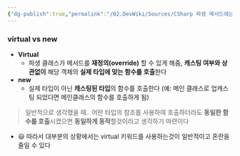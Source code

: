 ```yaml
---
{"dg-publish":true,"permalink":"/02.DevWiki/Sources/CSharp 파생 메서드에는 가급적 virtual 키워드를 사용하자/"}
---
```


### virtual vs new

* **Virtual**
	* 파생 클래스가 메서드를 **재정의(override)** 할 수 있게 해줌, **캐스팅 여부와 상관없이** 해당 객체의 **실제 타입에 맞는 함수를 호출**한다
* **new**
	* 실제 타입이 아닌 **캐스팅된 타입**의 함수를 호출한다 (예: 메인 클래스로 업캐스팅 되었다면 메인클래스의 함수를 호출하게 됨)

 > 일반적으로 생각했을 때..
 > 어떤 타입의 참조를 사용하여 호출하더라도 **동일한 함수를 호출**시켰으면 **동일하게 동작**할것이라고 생각하기 마련이다

* 😃 따라서 대부분의 상황에서는 virtual 키워드를 사용하는것이 일반적이고 혼란을 줄일 수 있다
